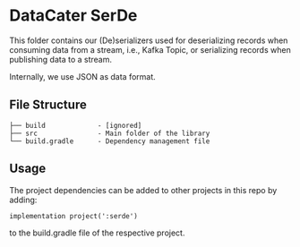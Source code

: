 # DataCater SerDe

This folder contains our (De)serializers used for deserializing records when consuming data from a stream, i.e., Kafka
Topic, or serializing records when publishing data to a stream.

Internally, we use JSON as data format.

## File Structure

    ├── build             - [ignored]
    ├── src               - Main folder of the library
    └── build.gradle      - Dependency management file

## Usage
The project dependencies can be added to other projects in this repo by adding:

``` implementation project(':serde') ```

to the build.gradle file of the respective project.
